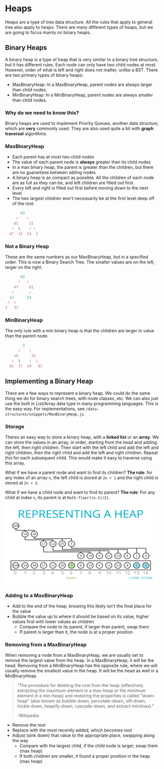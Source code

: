 # Heaps

Heaps are a type of tree data structure. All the rules that apply to general tree also apply to heaps. There are many different types of heaps, but we are going to focus mainly on binary heaps.

## Binary Heaps

A binary heap is a type of heap that is very similar to a binary tree structure, but it has different rules. Each node can only have two child nodes at most. However, order of what is left and right does not matter, unlike a BST. There are two primary types of binary heaps:

- MaxBinaryHeap: In a MaxBinaryHeap, parent nodes are always larger than child nodes.
- MinBinaryHeap: In a MinBinaryHeap, parent nodes are always smaller than child nodes.

### Why do we need to know this?

Binary heaps are used to implement Priority Queues, another data structure, which are __very__ commonly used. They are also used quite a bit with __graph traversal__ algorithms.

### MaxBinaryHeap

- Each parent has at most two child nodes
- The value of each parent node is __always__ greater than its child nodes
- In a max binary heap, the parent is greater than the children, but there are no guarantees between sibling nodes
- A binary heap is as compact as possible. All the children of each node are as full as they can be, and left children are filled out first.
- Every left and right is filled out first before moving down to the next level.
- The two largest children won't necessarily be at the first level deep off of the root.

```js
       83
     /    \
    81     31
   /  \    / \
  47  12  24  3
```

### Not a Binary Heap

These are the same numbers as our MaxBinaryHeap, but in a specified order. This is now a Binary Search Tree. The smaller values are on the left, larger on the right.

```js
       83
      /   \
    47     81
   /       /
  12      24
 /  \
3   31
```

### MinBinaryHeap

The only rule with a min binary heap is that the children are larger in value than the parent node.

```js
        3
      /    \
    18      31
   /  \    /  \
  81  27  39   81
```

## Implementing a Binary Heap

There are a few ways to represent a binary heap. We could do the same thing we do for binary search trees, with node classes, etc. We can also just use the built in List/Array data type in many programming languages. This is the easy way. For implementations, see `/data-structures/snippets/MaxBinaryHeap.js`.

### Storage

Theres an easy way to store a binary heap, with a **linked list** or an **array**.
We can store the values in an array, in order, starting from the head and adding the left, then right children. Then start with the left child and add the left and right children, then the right child and add the left and right children.  Repeat this for each subsequent child.  This would make it easy to traverse using this array.

What if we have a parent node and want to find its children? **The rule**: for any index of an array `n`, the left child is stored at `2n + 1` and the right child is stored at `2n + 2`.

What if we have a child node and want to find its parent? **The rule**: For any child at index `n`, its parent is at `Math.floor((n-1)/2)`.

![Binary Heap Storage](../assets/representing_a_heap.png)

### Adding to a MaxBinaryHeap

- Add to the end of the heap, knowing this likely isn't the final place for the value
- Bubble the value up to where it should be based on its value, higher values first with lower values as children
  - Compare the node to its parent, if larger than parent, swap them
  - If parent is larger than it, the node is at a proper position

### Removing from a MaxBinaryHeap

When removing a node from a MaxBinaryHeap, we are usually set to remove the largest value from the heap.  In a MaxBinaryHeap, it will be the head.  Removing from a MinBinaryHeap has the opposite rule, where we will usually remove the smallest value in the heap.  It will be the head as well in a MinBinaryHeap.

> "The procedure for deleting the root from the heap (effectively extracting the maximum element in a max-heap or the minimum element in a min-heap) and restoring the properties is called "down-heap" (also known as bubble-down, percolate-down, sift-down, trickle down, heapify-down, cascade-down, and extract-min/max)."
>
> -Wikipedia

- Remove the root
- Replace with the most recently added, which becomes root
- Adjust (sink down) that value to the appropriate place, swapping along the way
  - Compare with the largest child, if the child node is larger, swap them (max heap)
  - If both children are smaller, it found a proper position in the heap (max heap)
